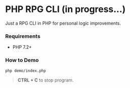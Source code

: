 # PHP RPG CLI (in progress...)
Just a RPG CLI in PHP for personal logic improvements.

### Requirements

- PHP 7.2+

### How to Demo
`php demo/index.php`

> **CTRL + C** to stop program.